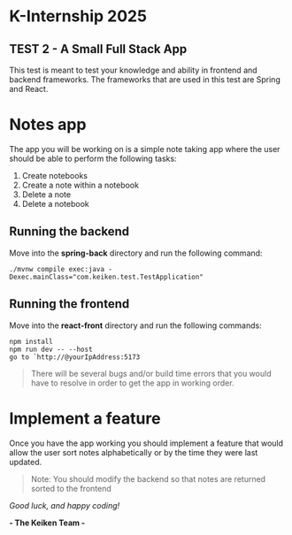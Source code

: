 # K-Internship 2025
## TEST 2 - A Small Full Stack App

This test is meant to test your knowledge and ability in frontend and backend frameworks.
The frameworks that are used in this test are Spring and React.


# Notes app

The app you will be working on is a simple note taking app where the user should be able to perform the following tasks:

 1. Create notebooks
 2. Create a note within a notebook
 3. Delete a note
 4. Delete a notebook

## Running the backend

Move into the **spring-back** directory and run the following command:

    ./mvnw compile exec:java -Dexec.mainClass="com.keiken.test.TestApplication"

## Running the frontend
Move into the **react-front** directory and run the following commands:

    npm install
    npm run dev -- --host
    go to `http://@yourIpAddress:5173
    


> There will be several bugs and/or build time errors that you would have to resolve in order to get the app in working order. 

# Implement a feature

Once you have the app working you should implement a feature that would allow the user sort notes alphabetically or by the time they were last updated.

> Note: You should modify the backend so that notes are returned sorted
> to the frontend


*Good luck, and happy coding!*

**- The Keiken Team -**